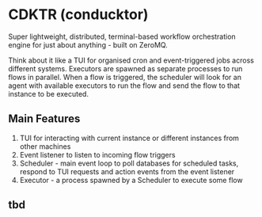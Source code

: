 # CDKTR (conducktor)

Super lightweight, distributed, terminal-based workflow orchestration engine for just about anything - built on ZeroMQ.

Think about it like a TUI for organised cron and event-triggered jobs across different systems.
Executors are spawned as separate processes to run flows in parallel. When a flow is triggered, the scheduler will look for an agent with available executors to run the flow and send the flow to that instance to be executed.

## Main Features

1. TUI for interacting with current instance or different instances from other machines
1. Event listener to listen to incoming flow triggers
1. Scheduler - main event loop to poll databases for scheduled tasks, respond to TUI requests and action events from the event listener
1. Executor - a process spawned by a Scheduler to execute some flow


## tbd
